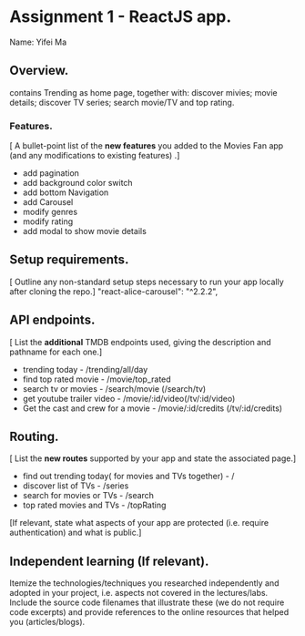 # Assignment 1 - ReactJS app.

Name: Yifei Ma

## Overview.

contains Trending as home page, together with: discover mivies; movie details; discover TV series; search movie/TV and top rating.

### Features.
[ A bullet-point list of the __new features__ you added to the Movies Fan app (and any modifications to existing features) .]

+ add pagination
+ add background color switch
+ add bottom Navigation
+ add Carousel
+ modify genres
+ modify rating
+ add modal to show movie details

## Setup requirements.

[ Outline any non-standard setup steps necessary to run your app locally after cloning the repo.]
"react-alice-carousel": "^2.2.2",

## API endpoints.

[ List the __additional__ TMDB endpoints used, giving the description and pathname for each one.] 
+ trending today - /trending/all/day
+ find top rated movie - /movie/top_rated
+ search tv or movies - /search/movie (/search/tv)
+ get youtube trailer video - /movie/:id/video(/tv/:id/video)
+ Get the cast and crew for a movie - /movie/:id/credits (/tv/:id/credits)


## Routing.

[ List the __new routes__ supported by your app and state the associated page.]

+ find out trending today( for movies and TVs together) - /
+ discover list of TVs - /series
+ search for movies or TVs - /search
+ top rated movies and TVs - /topRating


[If relevant, state what aspects of your app are protected (i.e. require authentication) and what is public.]

## Independent learning (If relevant).

Itemize the technologies/techniques you researched independently and adopted in your project, 
i.e. aspects not covered in the lectures/labs. Include the source code filenames that illustrate these 
(we do not require code excerpts) and provide references to the online resources that helped you (articles/blogs).